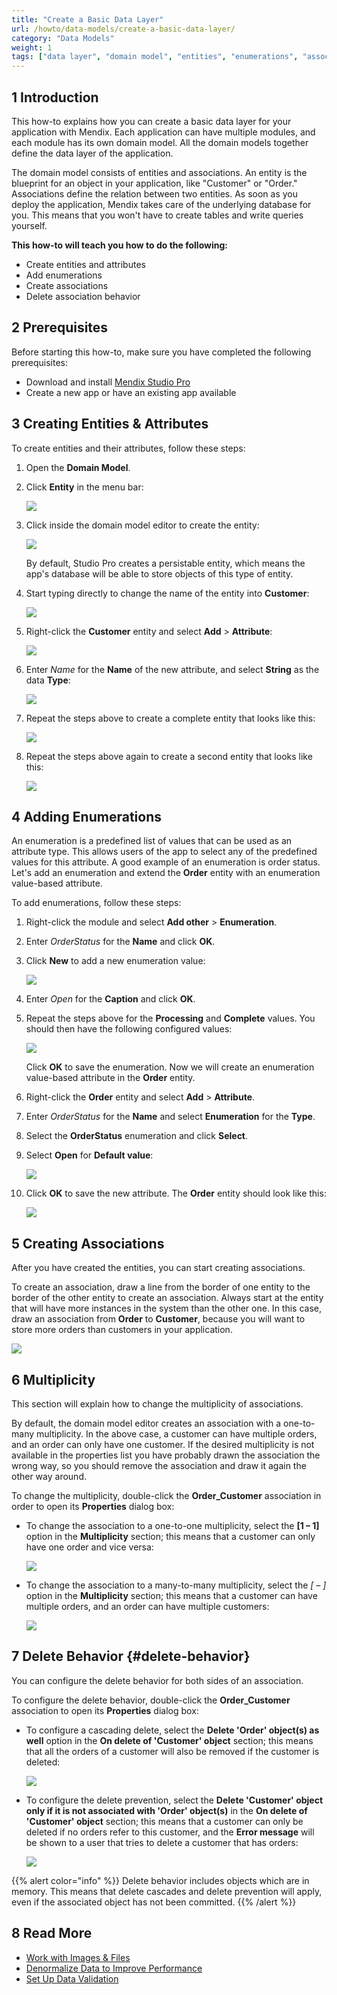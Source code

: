 ```yaml
---
title: "Create a Basic Data Layer"
url: /howto/data-models/create-a-basic-data-layer/
category: "Data Models"
weight: 1
tags: ["data layer", "domain model", "entities", "enumerations", "associations"]
---
```


## 1 Introduction

This how-to explains how you can create a basic data layer for your application with Mendix. Each application can have multiple modules, and each module has its own domain model. All the domain models together define the data layer of the application. 

The domain model consists of entities and associations. An entity is the blueprint for an object in your application, like "Customer" or "Order." Associations define the relation between two entities. As soon as you deploy the application, Mendix takes care of the underlying database for you. This means that you won't have to create tables and write queries yourself.

**This how-to will teach you how to do the following:**

* Create entities and attributes
* Add enumerations
* Create associations
* Delete association behavior

## 2 Prerequisites

Before starting this how-to, make sure you have completed the following prerequisites:

* Download and install [Mendix Studio Pro](https://marketplace.mendix.com/link/studiopro/)
* Create a new app or have an existing app available

## 3 Creating Entities & Attributes

To create entities and their attributes, follow these steps:

1.  Open the **Domain Model**.

2.  Click **Entity** in the menu bar:

	![](/attachments/howto/data-models/create-a-basic-data-layer/18582191.png) 

3.  Click inside the domain model editor to create the entity:

	![](/attachments/howto/data-models/create-a-basic-data-layer/18582190.png) 

	By default, Studio Pro creates a persistable entity, which means the app's database will be able to store objects of this type of entity.
4.  Start typing directly to change the name of the entity into **Customer**:

	![](/attachments/howto/data-models/create-a-basic-data-layer/18582189.png)

5.  Right-click the **Customer** entity and select **Add** > **Attribute**:

	![](/attachments/howto/data-models/create-a-basic-data-layer/18582188.png)

6.  Enter *Name* for the **Name** of the new attribute, and select **String** as the data **Type**:

	![](/attachments/howto/data-models/create-a-basic-data-layer/18582186.png)

7.  Repeat the steps above to create a complete entity that looks like this:

	![](/attachments/howto/data-models/create-a-basic-data-layer/18582185.png)

8.  Repeat the steps above again to create a second entity that looks like this:

	![](/attachments/howto/data-models/create-a-basic-data-layer/18582184.png)

## 4 Adding Enumerations

An enumeration is a predefined list of values that can be used as an attribute type. This allows users of the app to select any of the predefined values for this attribute. A good example of an enumeration is order status. Let's add an enumeration and extend the **Order** entity with an enumeration value-based attribute.

To add enumerations, follow these steps:

1. Right-click the module and select **Add other** > **Enumeration**.
2. Enter *OrderStatus* for the **Name** and click **OK**.
3.  Click **New** to add a new enumeration value:

	![](/attachments/howto/data-models/create-a-basic-data-layer/18582181.png)

4. Enter *Open* for the **Caption** and click **OK**.
5.  Repeat the steps above for the **Processing** and **Complete** values. You should then have the following configured values:

	![](/attachments/howto/data-models/create-a-basic-data-layer/18582179.png)

	Click **OK** to save the enumeration. Now we will create an enumeration value-based attribute in the **Order** entity.
6. Right-click the **Order** entity and select **Add** > **Attribute**.
7. Enter *OrderStatus* for the **Name** and select **Enumeration** for the **Type**.
8. Select the **OrderStatus** enumeration and click **Select**.
9.  Select **Open** for **Default value**:

	![](/attachments/howto/data-models/create-a-basic-data-layer/18582197.png)

10. Click **OK** to save the new attribute. The **Order** entity should look like this:

	![](/attachments/howto/data-models/create-a-basic-data-layer/18582176.png)

## 5 Creating Associations

After you have created the entities, you can start creating associations.

To create an association, draw a line from the border of one entity to the border of the other entity to create an association. Always start at the entity that will have more instances in the system than the other one. In this case, draw an association from **Order** to **Customer**, because you will want to store more orders than customers in your application.

![](/attachments/howto/data-models/create-a-basic-data-layer/18582175.png)

## 6 Multiplicity

This section will explain how to change the multiplicity of associations. 

By default, the domain model editor creates an association with a one-to-many multiplicity. In the above case, a customer can have multiple orders, and an order can only have one customer. If the desired multiplicity is not available in the properties list you have probably drawn the association the wrong way, so you should remove the association and draw it again the other way around.

To change the multiplicity, double-click the **Order_Customer** association in order to open its **Properties** dialog box:

*  To change the association to a one-to-one multiplicity, select the **[1 – 1]** option in the **Multiplicity** section; this means that a customer can only have one order and vice versa:

	![](/attachments/howto/data-models/create-a-basic-data-layer/18582206.png)

*  To change the association to a many-to-many multiplicity, select the **[* – *]** option in the **Multiplicity** section; this means that a customer can have multiple orders, and an order can have multiple customers:

	![](/attachments/howto/data-models/create-a-basic-data-layer/18582205.png)

## 7 Delete Behavior {#delete-behavior}

You can configure the delete behavior for both sides of an association.

To configure the delete behavior, double-click the **Order_Customer** association to open its **Properties** dialog box:

*  To configure a cascading delete, select the **Delete 'Order' object(s) as well** option in the **On delete of 'Customer' object** section; this means that all the orders of a customer will also be removed if the customer is deleted:

	![](/attachments/howto/data-models/create-a-basic-data-layer/18582209.png)

*  To configure the delete prevention, select the **Delete 'Customer' object only if it is not associated with 'Order' object(s)** in the **On delete of 'Customer' object** section; this means that a customer can only be deleted if no orders refer to this customer, and the **Error message** will be shown to a user that tries to delete a customer that has orders:

	![](/attachments/howto/data-models/create-a-basic-data-layer/18582208.png)

{{% alert color="info" %}}
Delete behavior includes objects which are in memory. This means that delete cascades and delete prevention will apply, even if the associated object has not been committed.
{{% /alert %}}


## 8 Read More

* [Work with Images & Files](/howto/data-models/working-with-images-and-files/)
* [Denormalize Data to Improve Performance](/howto/data-models/denormalize-data-to-improve-performance/)
* [Set Up Data Validation](/howto/data-models/setting-up-data-validation/)
